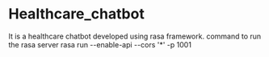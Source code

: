 # Healthcare_chatbot
It is a healthcare chatbot developed using rasa framework.
command to run the rasa server
rasa run --enable-api --cors '*' -p 1001
